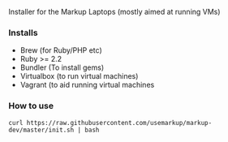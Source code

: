 Installer for the Markup Laptops (mostly aimed at running VMs)

### Installs

- Brew (for Ruby/PHP etc)
- Ruby >= 2.2
- Bundler (To install gems)
- Virtualbox (to run virtual machines)
- Vagrant (to aid running virtual machines

### How to use

```
curl https://raw.githubusercontent.com/usemarkup/markup-dev/master/init.sh | bash
```
